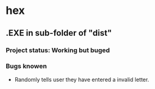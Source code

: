 # hex
## .EXE in sub-folder of "dist" 
### Project status: Working but buged
### Bugs knowen
* Randomly tells user they have entered a invalid letter.


